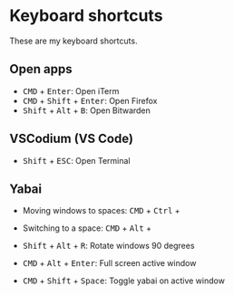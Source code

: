 # Keyboard shortcuts

These are my keyboard shortcuts.

## Open apps

- <kbd>CMD</kbd> + <kbd>Enter</kbd>: Open iTerm
- <kbd>CMD</kbd> + <kbd>Shift</kbd> + <kbd>Enter</kbd>: Open Firefox
- <kbd>Shift</kbd> + <kbd>Alt</kbd> + <kbd>B</kbd>: Open Bitwarden

## VSCodium (VS Code)

- <kbd>Shift</kbd> + <kbd>ESC</kbd>: Open Terminal

## Yabai

- Moving windows to spaces: <kbd>CMD</kbd> + <kbd>Ctrl</kbd> + <kbd><space-no></kbd>
- Switching to a space: <kbd>CMD</kbd> + <kbd>Alt</kbd> + <kbd><space-no></kbd>

- <kbd>Shift</kbd> + <kbd>Alt</kbd> + <kbd>R</kbd>: Rotate windows 90 degrees
- <kbd>CMD</kbd> + <kbd>Alt</kbd> + <kbd>Enter</kbd>: Full screen active window
- <kbd>CMD</kbd> + <kbd>Shift</kbd> + <kbd>Space</kbd>: Toggle yabai on active window

